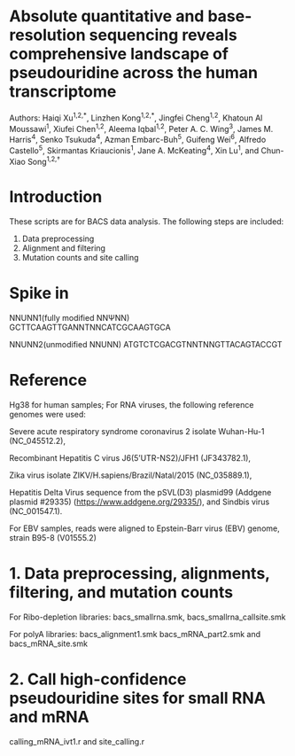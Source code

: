 # Absolute quantitative and base-resolution sequencing reveals comprehensive landscape of pseudouridine across the human transcriptome

Authors: Haiqi Xu<sup>1,2,\*</sup>, Linzhen Kong<sup>1,2,\*</sup>, Jingfei Cheng<sup>1,2</sup>, Khatoun Al Moussawi<sup>1</sup>, Xiufei Chen<sup>1,2</sup>, Aleema Iqbal<sup>1,2</sup>, Peter A. C. Wing<sup>3</sup>, James M. Harris<sup>4</sup>, Senko Tsukuda<sup>4</sup>, Azman Embarc-Buh<sup>5</sup>, Guifeng Wei<sup>6</sup>, Alfredo Castello<sup>5</sup>, Skirmantas Kriaucionis<sup>1</sup>, Jane A. McKeating<sup>4</sup>, Xin Lu<sup>1</sup>, and Chun-Xiao Song<sup>1,2,†</sup>

# Introduction
These scripts are for BACS data analysis. The following steps are included:
1. Data preprocessing
2. Alignment and filtering
3. Mutation counts and site calling

# Spike in
NNUNN1(fully modified NNΨNN)
GCTTCAAGTTGANNTNNCATCGCAAGTGCA

NNUNN2(unmodified NNUNN)
ATGTCTCGACGTNNTNNGTTACAGTACCGT

# Reference
Hg38 for human samples; 
For RNA viruses, the following reference genomes were used: 

Severe acute respiratory syndrome coronavirus 2 isolate Wuhan-Hu-1 (NC_045512.2), 

Recombinant Hepatitis C virus J6(5’UTR-NS2)/JFH1 (JF343782.1), 

Zika virus isolate ZIKV/H.sapiens/Brazil/Natal/2015 (NC_035889.1), 

Hepatitis Delta Virus sequence from the pSVL(D3) plasmid99 (Addgene plasmid #29335) (https://www.addgene.org/29335/), and Sindbis virus (NC_001547.1). 

For EBV samples, reads were aligned to Epstein-Barr virus (EBV) genome, strain B95-8 (V01555.2)


# 1. Data preprocessing, alignments, filtering, and mutation counts

For Ribo-depletion libraries: bacs_smallrna.smk, bacs_smallrna_callsite.smk 

For polyA libraries: bacs_alignment1.smk bacs_mRNA_part2.smk and bacs_mRNA_site.smk



# 2. Call high-confidence pseudouridine sites for small RNA and mRNA

calling_mRNA_ivt1.r and site_calling.r

  
  
  
  
